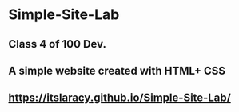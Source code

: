 # Simple-Site-Lab
## Class 4 of 100 Dev.
## A simple website created with HTML+ CSS
## https://itslaracy.github.io/Simple-Site-Lab/
